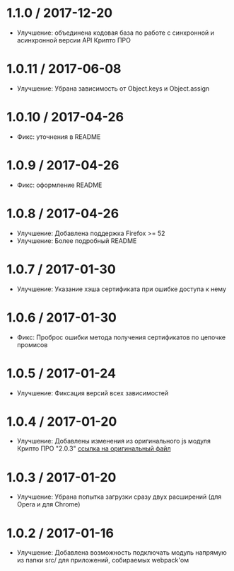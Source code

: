 1.1.0 / 2017-12-20
==================

  * Улучшение: объединена кодовая база по работе с синхронной и асинхронной версии API Крипто ПРО

1.0.11 / 2017-06-08
==================

  * Улучшение: Убрана зависимость от Object.keys и Object.assign

1.0.10 / 2017-04-26
==================

  * Фикс: уточнения в README
  
1.0.9 / 2017-04-26
==================

  * Фикс: оформление README

1.0.8 / 2017-04-26
==================

  * Улучшение: Добавлена поддержка Firefox >= 52
  * Улучшение: Более подробный README

1.0.7 / 2017-01-30
==================

  * Улучшение: Указание хэша сертификата при ошибке доступа к нему

1.0.6 / 2017-01-30
==================

  * Фикс: Проброс ошибки метода получения сертификатов по цепочке промисов

1.0.5 / 2017-01-24
==================

  * Улучшение: Фиксация версий всех зависимостей

1.0.4 / 2017-01-20
==================

  * Улучшение: Добавлены изменения из оригинального js модуля Крипто ПРО "2.0.3" [ссылка на оригинальный файл](https://www.cryptopro.ru/sites/default/files/products/cades/cadesplugin_api.js)

1.0.3 / 2017-01-20
==================

  * Улучшение: Убрана попытка загрузки сразу двух расширений (для Opera и для Chrome) 

1.0.2 / 2017-01-16
==================

  * Улучшение: Добавлена возможность подключать модуль напрямую из папки src/ для приложений, собираемых webpack'ом